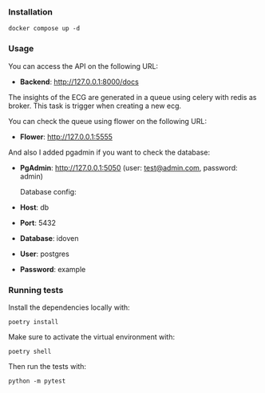 ### Installation

```
docker compose up -d
```

### Usage

You can access the API on the following URL:

- **Backend**: http://127.0.0.1:8000/docs

The insights of the ECG are generated in a queue using celery with redis as broker.
This task is trigger when creating a new ecg.

You can check the queue using flower on the following URL:

- **Flower**: http://127.0.0.1:5555

And also I added pgadmin if you want to check the database:

- **PgAdmin**: http://127.0.0.1:5050 (user: test@admin.com, password: admin)

  Database config:

- **Host**: db
- **Port**: 5432
- **Database**: idoven
- **User**: postgres
- **Password**: example

### Running tests

Install the dependencies locally with:

```
poetry install
```

Make sure to activate the virtual environment with:

```
poetry shell
```

Then run the tests with:

```
python -m pytest
```
